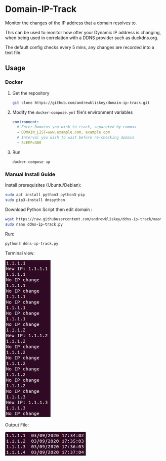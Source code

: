 # Domain-IP-Track

Monitor the changes of the IP address that a domain resolves to.

This can be used to monitor how ofter your Dynamic IP address is changing, when being used in correlation with a DDNS provider such as duckdns.org.

The default config checks every 5 mins, any changes are recorded into a text file.

## Usage

### Docker

1. Get the repository
   ```bash
   git clone https://github.com/andrewkliskey/domain-ip-track.git
   ```
1. Modify the `docker-compose.yml` file's environment variables
   ```yaml
   environment:
     # Enter Domains you wish to track, separated by commas
     - DOMAIN_LIST=www.example.com, example.com
     # Interval you wish to wait before re-checking domain
     - SLEEP=300
   ```
1. Run
   ```
   docker-compose up
   ```

### Manual Install Guide

Install prerequisites (Ubuntu/Debian):

```bash
sudo apt install python3 python3-pip
sudo pip3-install dnspython
```

Download Python Script then edit domain :

```bash
wget https://raw.githubusercontent.com/andrewkliskey/ddns-ip-track/master/ddns-ip-track.py
sudo nano ddns-ip-track.py
```

Run:

```bash
python3 ddns-ip-track.py
```

Terminal view:

![Terminal Screenshot](https://raw.githubusercontent.com/andrewkliskey/ddns-ip-track/master/screenshots/terminal.png)

Output File:

![Output Screenshot](https://raw.githubusercontent.com/andrewkliskey/ddns-ip-track/master/screenshots/output-file.png)
